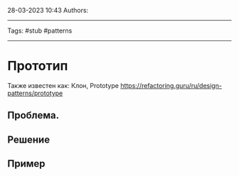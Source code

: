 28-03-2023
10:43
Authors: 
***
Tags: #stub #patterns 
***
# Прототип
Также известен как: Клон, Prototype
https://refactoring.guru/ru/design-patterns/prototype

## Проблема.


## Решение


## Пример

